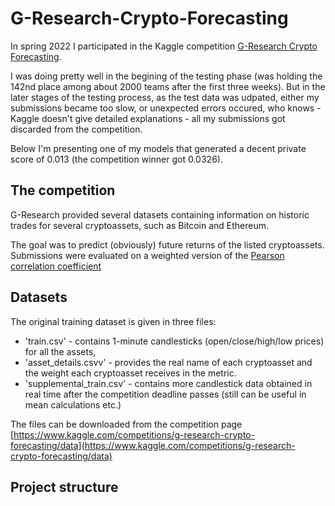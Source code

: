 # G-Research-Crypto-Forecasting
In spring 2022 I participated in the Kaggle competition [G-Research Crypto Forecasting](https://www.kaggle.com/competitions/g-research-crypto-forecasting).

I was doing pretty well in the begining of the testing phase (was holding the 142nd place among about 2000 teams after the first three weeks). But in the later stages of the testing process, as the test data was udpated, either my submissions became too slow, or unexpected errors occured, who knows - Kaggle doesn't give detailed explanations - all my submissions got discarded from the competition.

Below I'm presenting one of my models that generated a decent private score of 0.013 (the competition winner got 0.0326).

## The competition
G-Research provided several datasets containing information on historic trades for several cryptoassets, such as Bitcoin and Ethereum.

The goal was to predict (obviously) future returns of the listed cryptoassets. Submissions were evaluated on a weighted version of the [Pearson correlation coefficient](https://en.wikipedia.org/wiki/Pearson_correlation_coefficient)

## Datasets
The original training dataset is given in three files: 
 - 'train.csv' - contains 1-minute candlesticks (open/close/high/low prices) for all the assets,
- 'asset_details.csvv' - provides the real name of each cryptoasset and the weight each cryptoasset receives in the metric.
- 'supplemental_train.csv' - contains more candlestick data obtained in real time after the competition deadline passes (still can be useful in mean calculations etc.)

The files can be downloaded from the competition page [https://www.kaggle.com/competitions/g-research-crypto-forecasting/data](https://www.kaggle.com/competitions/g-research-crypto-forecasting/data)

## Project structure
